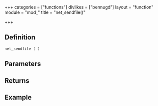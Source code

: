 +++
categories = ["functions"]
divlikes = ["bennugd"]
layout = "function"
module = "mod_"
title = "net_sendfile()"

+++

## Definition

    net_sendfile ( )

## Parameters

## Returns

## Example
